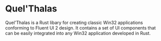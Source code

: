 # Quel'Thalas

Quel'Thalas is a Rust libary for creating classic Win32 applications conforming to Fluent UI 2 design. It contains a set of UI components that can be easily integrated into any Win32 application developed in Rust.
